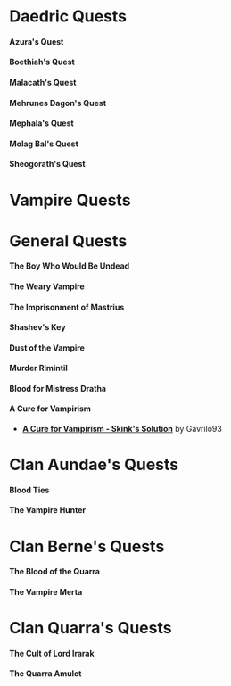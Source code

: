 # Daedric Quests

#### Azura's Quest
#### Boethiah's Quest
#### Malacath's Quest
#### Mehrunes Dagon's Quest
#### Mephala's Quest
#### Molag Bal's Quest
#### Sheogorath's Quest

# Vampire Quests
# General Quests
#### The Boy Who Would Be Undead
#### The Weary Vampire
#### The Imprisonment of Mastrius
#### Shashev's Key
#### Dust of the Vampire
#### Murder Rimintil
#### Blood for Mistress Dratha
#### A Cure for Vampirism
* [**A Cure for Vampirism - Skink's Solution**](https://www.nexusmods.com/morrowind/mods/47375) by Gavrilo93  

# Clan Aundae's Quests
#### Blood Ties
#### The Vampire Hunter

# Clan Berne's Quests
#### The Blood of the Quarra
#### The Vampire Merta

# Clan Quarra's Quests
#### The Cult of Lord Irarak
#### The Quarra Amulet

